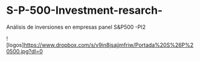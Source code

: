 # S-P-500-Investment-resarch-
Análisis de inversiones en empresas panel S&amp;P500 -PI2 


![logos]https://www.dropbox.com/s/v9in8jsajjmfriw/Portada%20S%26P%20500.jpg?dl=0
